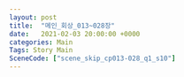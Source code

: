 ```yaml
---
layout: post
title:  "메인_회상_013~028장"
date:   2021-02-03 20:00:00 +0000
categories: Main
Tags: Story Main
SceneCode: ["scene_skip_cp013-028_q1_s10"]
---
```

